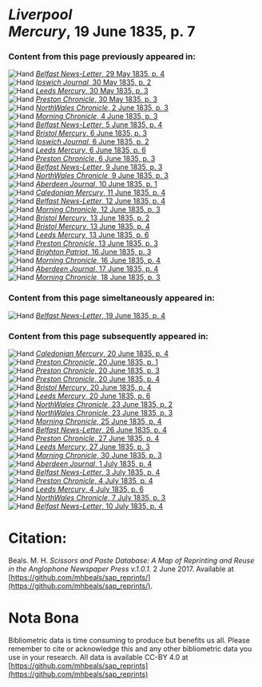 # *Liverpool Mercury*, 19 June 1835, p. 7  
  
### Content from this page previously appeared in:  
![Hand](http://scissorsandpaste.net/wp-content/uploads/2017/06/smallhandpointer.png) [*Belfast News-Letter*, 29 May 1835, p. 4](https://mhbeals.github.io/sap_html/Belfast-News-Letter/Belfast-News-Letter-29-May-1835-p-4)  
![Hand](http://scissorsandpaste.net/wp-content/uploads/2017/06/smallhandpointer.png) [*Ipswich Journal*, 30 May 1835, p. 2](https://mhbeals.github.io/sap_html/Ipswich-Journal/Ipswich-Journal-30-May-1835-p-2)  
![Hand](http://scissorsandpaste.net/wp-content/uploads/2017/06/smallhandpointer.png) [*Leeds Mercury*, 30 May 1835, p. 3](https://mhbeals.github.io/sap_html/Leeds-Mercury/Leeds-Mercury-30-May-1835-p-3)  
![Hand](http://scissorsandpaste.net/wp-content/uploads/2017/06/smallhandpointer.png) [*Preston Chronicle*, 30 May 1835, p. 3](https://mhbeals.github.io/sap_html/Preston-Chronicle/Preston-Chronicle-30-May-1835-p-3)  
![Hand](http://scissorsandpaste.net/wp-content/uploads/2017/06/smallhandpointer.png) [*NorthWales Chronicle*, 2 June 1835, p. 3](https://mhbeals.github.io/sap_html/NorthWales-Chronicle/NorthWales-Chronicle-2-June-1835-p-3)  
![Hand](http://scissorsandpaste.net/wp-content/uploads/2017/06/smallhandpointer.png) [*Morning Chronicle*, 4 June 1835, p. 3](https://mhbeals.github.io/sap_html/Morning-Chronicle/Morning-Chronicle-4-June-1835-p-3)  
![Hand](http://scissorsandpaste.net/wp-content/uploads/2017/06/smallhandpointer.png) [*Belfast News-Letter*, 5 June 1835, p. 4](https://mhbeals.github.io/sap_html/Belfast-News-Letter/Belfast-News-Letter-5-June-1835-p-4)  
![Hand](http://scissorsandpaste.net/wp-content/uploads/2017/06/smallhandpointer.png) [*Bristol Mercury*, 6 June 1835, p. 3](https://mhbeals.github.io/sap_html/Bristol-Mercury/Bristol-Mercury-6-June-1835-p-3)  
![Hand](http://scissorsandpaste.net/wp-content/uploads/2017/06/smallhandpointer.png) [*Ipswich Journal*, 6 June 1835, p. 2](https://mhbeals.github.io/sap_html/Ipswich-Journal/Ipswich-Journal-6-June-1835-p-2)  
![Hand](http://scissorsandpaste.net/wp-content/uploads/2017/06/smallhandpointer.png) [*Leeds Mercury*, 6 June 1835, p. 6](https://mhbeals.github.io/sap_html/Leeds-Mercury/Leeds-Mercury-6-June-1835-p-6)  
![Hand](http://scissorsandpaste.net/wp-content/uploads/2017/06/smallhandpointer.png) [*Preston Chronicle*, 6 June 1835, p. 3](https://mhbeals.github.io/sap_html/Preston-Chronicle/Preston-Chronicle-6-June-1835-p-3)  
![Hand](http://scissorsandpaste.net/wp-content/uploads/2017/06/smallhandpointer.png) [*Belfast News-Letter*, 9 June 1835, p. 3](https://mhbeals.github.io/sap_html/Belfast-News-Letter/Belfast-News-Letter-9-June-1835-p-3)  
![Hand](http://scissorsandpaste.net/wp-content/uploads/2017/06/smallhandpointer.png) [*NorthWales Chronicle*, 9 June 1835, p. 3](https://mhbeals.github.io/sap_html/NorthWales-Chronicle/NorthWales-Chronicle-9-June-1835-p-3)  
![Hand](http://scissorsandpaste.net/wp-content/uploads/2017/06/smallhandpointer.png) [*Aberdeen Journal*, 10 June 1835, p. 1](https://mhbeals.github.io/sap_html/Aberdeen-Journal/Aberdeen-Journal-10-June-1835-p-1)  
![Hand](http://scissorsandpaste.net/wp-content/uploads/2017/06/smallhandpointer.png) [*Caledonian Mercury*, 11 June 1835, p. 4](https://mhbeals.github.io/sap_html/Caledonian-Mercury/Caledonian-Mercury-11-June-1835-p-4)  
![Hand](http://scissorsandpaste.net/wp-content/uploads/2017/06/smallhandpointer.png) [*Belfast News-Letter*, 12 June 1835, p. 4](https://mhbeals.github.io/sap_html/Belfast-News-Letter/Belfast-News-Letter-12-June-1835-p-4)  
![Hand](http://scissorsandpaste.net/wp-content/uploads/2017/06/smallhandpointer.png) [*Morning Chronicle*, 12 June 1835, p. 3](https://mhbeals.github.io/sap_html/Morning-Chronicle/Morning-Chronicle-12-June-1835-p-3)  
![Hand](http://scissorsandpaste.net/wp-content/uploads/2017/06/smallhandpointer.png) [*Bristol Mercury*, 13 June 1835, p. 2](https://mhbeals.github.io/sap_html/Bristol-Mercury/Bristol-Mercury-13-June-1835-p-2)  
![Hand](http://scissorsandpaste.net/wp-content/uploads/2017/06/smallhandpointer.png) [*Bristol Mercury*, 13 June 1835, p. 4](https://mhbeals.github.io/sap_html/Bristol-Mercury/Bristol-Mercury-13-June-1835-p-4)  
![Hand](http://scissorsandpaste.net/wp-content/uploads/2017/06/smallhandpointer.png) [*Leeds Mercury*, 13 June 1835, p. 6](https://mhbeals.github.io/sap_html/Leeds-Mercury/Leeds-Mercury-13-June-1835-p-6)  
![Hand](http://scissorsandpaste.net/wp-content/uploads/2017/06/smallhandpointer.png) [*Preston Chronicle*, 13 June 1835, p. 3](https://mhbeals.github.io/sap_html/Preston-Chronicle/Preston-Chronicle-13-June-1835-p-3)  
![Hand](http://scissorsandpaste.net/wp-content/uploads/2017/06/smallhandpointer.png) [*Brighton Patriot*, 16 June 1835, p. 3](https://mhbeals.github.io/sap_html/Brighton-Patriot/Brighton-Patriot-16-June-1835-p-3)  
![Hand](http://scissorsandpaste.net/wp-content/uploads/2017/06/smallhandpointer.png) [*Morning Chronicle*, 16 June 1835, p. 4](https://mhbeals.github.io/sap_html/Morning-Chronicle/Morning-Chronicle-16-June-1835-p-4)  
![Hand](http://scissorsandpaste.net/wp-content/uploads/2017/06/smallhandpointer.png) [*Aberdeen Journal*, 17 June 1835, p. 4](https://mhbeals.github.io/sap_html/Aberdeen-Journal/Aberdeen-Journal-17-June-1835-p-4)  
![Hand](http://scissorsandpaste.net/wp-content/uploads/2017/06/smallhandpointer.png) [*Morning Chronicle*, 18 June 1835, p. 3](https://mhbeals.github.io/sap_html/Morning-Chronicle/Morning-Chronicle-18-June-1835-p-3)  
  
### Content from this page simeltaneously appeared in:  
![Hand](http://scissorsandpaste.net/wp-content/uploads/2017/06/smallhandpointer.png) [*Belfast News-Letter*, 19 June 1835, p. 4](https://mhbeals.github.io/sap_html/Belfast-News-Letter/Belfast-News-Letter-19-June-1835-p-4)  
  
### Content from this page subsequently appeared in:  
![Hand](http://scissorsandpaste.net/wp-content/uploads/2017/06/smallhandpointer.png) [*Caledonian Mercury*, 20 June 1835, p. 4](https://mhbeals.github.io/sap_html/Caledonian-Mercury/Caledonian-Mercury-20-June-1835-p-4)  
![Hand](http://scissorsandpaste.net/wp-content/uploads/2017/06/smallhandpointer.png) [*Preston Chronicle*, 20 June 1835, p. 1](https://mhbeals.github.io/sap_html/Preston-Chronicle/Preston-Chronicle-20-June-1835-p-1)  
![Hand](http://scissorsandpaste.net/wp-content/uploads/2017/06/smallhandpointer.png) [*Preston Chronicle*, 20 June 1835, p. 3](https://mhbeals.github.io/sap_html/Preston-Chronicle/Preston-Chronicle-20-June-1835-p-3)  
![Hand](http://scissorsandpaste.net/wp-content/uploads/2017/06/smallhandpointer.png) [*Preston Chronicle*, 20 June 1835, p. 4](https://mhbeals.github.io/sap_html/Preston-Chronicle/Preston-Chronicle-20-June-1835-p-4)  
![Hand](http://scissorsandpaste.net/wp-content/uploads/2017/06/smallhandpointer.png) [*Bristol Mercury*, 20 June 1835, p. 4](https://mhbeals.github.io/sap_html/Bristol-Mercury/Bristol-Mercury-20-June-1835-p-4)  
![Hand](http://scissorsandpaste.net/wp-content/uploads/2017/06/smallhandpointer.png) [*Leeds Mercury*, 20 June 1835, p. 6](https://mhbeals.github.io/sap_html/Leeds-Mercury/Leeds-Mercury-20-June-1835-p-6)  
![Hand](http://scissorsandpaste.net/wp-content/uploads/2017/06/smallhandpointer.png) [*NorthWales Chronicle*, 23 June 1835, p. 2](https://mhbeals.github.io/sap_html/NorthWales-Chronicle/NorthWales-Chronicle-23-June-1835-p-2)  
![Hand](http://scissorsandpaste.net/wp-content/uploads/2017/06/smallhandpointer.png) [*NorthWales Chronicle*, 23 June 1835, p. 3](https://mhbeals.github.io/sap_html/NorthWales-Chronicle/NorthWales-Chronicle-23-June-1835-p-3)  
![Hand](http://scissorsandpaste.net/wp-content/uploads/2017/06/smallhandpointer.png) [*Morning Chronicle*, 25 June 1835, p. 4](https://mhbeals.github.io/sap_html/Morning-Chronicle/Morning-Chronicle-25-June-1835-p-4)  
![Hand](http://scissorsandpaste.net/wp-content/uploads/2017/06/smallhandpointer.png) [*Belfast News-Letter*, 26 June 1835, p. 4](https://mhbeals.github.io/sap_html/Belfast-News-Letter/Belfast-News-Letter-26-June-1835-p-4)  
![Hand](http://scissorsandpaste.net/wp-content/uploads/2017/06/smallhandpointer.png) [*Preston Chronicle*, 27 June 1835, p. 4](https://mhbeals.github.io/sap_html/Preston-Chronicle/Preston-Chronicle-27-June-1835-p-4)  
![Hand](http://scissorsandpaste.net/wp-content/uploads/2017/06/smallhandpointer.png) [*Leeds Mercury*, 27 June 1835, p. 3](https://mhbeals.github.io/sap_html/Leeds-Mercury/Leeds-Mercury-27-June-1835-p-3)  
![Hand](http://scissorsandpaste.net/wp-content/uploads/2017/06/smallhandpointer.png) [*Morning Chronicle*, 30 June 1835, p. 3](https://mhbeals.github.io/sap_html/Morning-Chronicle/Morning-Chronicle-30-June-1835-p-3)  
![Hand](http://scissorsandpaste.net/wp-content/uploads/2017/06/smallhandpointer.png) [*Aberdeen Journal*, 1 July 1835, p. 4](https://mhbeals.github.io/sap_html/Aberdeen-Journal/Aberdeen-Journal-1-July-1835-p-4)  
![Hand](http://scissorsandpaste.net/wp-content/uploads/2017/06/smallhandpointer.png) [*Belfast News-Letter*, 3 July 1835, p. 4](https://mhbeals.github.io/sap_html/Belfast-News-Letter/Belfast-News-Letter-3-July-1835-p-4)  
![Hand](http://scissorsandpaste.net/wp-content/uploads/2017/06/smallhandpointer.png) [*Preston Chronicle*, 4 July 1835, p. 4](https://mhbeals.github.io/sap_html/Preston-Chronicle/Preston-Chronicle-4-July-1835-p-4)  
![Hand](http://scissorsandpaste.net/wp-content/uploads/2017/06/smallhandpointer.png) [*Leeds Mercury*, 4 July 1835, p. 6](https://mhbeals.github.io/sap_html/Leeds-Mercury/Leeds-Mercury-4-July-1835-p-6)  
![Hand](http://scissorsandpaste.net/wp-content/uploads/2017/06/smallhandpointer.png) [*NorthWales Chronicle*, 7 July 1835, p. 3](https://mhbeals.github.io/sap_html/NorthWales-Chronicle/NorthWales-Chronicle-7-July-1835-p-3)  
![Hand](http://scissorsandpaste.net/wp-content/uploads/2017/06/smallhandpointer.png) [*Belfast News-Letter*, 10 July 1835, p. 4](https://mhbeals.github.io/sap_html/Belfast-News-Letter/Belfast-News-Letter-10-July-1835-p-4)  


# Citation: 

Beals. M. H. *Scissors and Paste Database: A Map of Reprinting and Reuse in the Anglophone Newspaper Press v.1.0.1.* 2 June 2017. Available at [https://github.com/mhbeals/sap_reprints/](https://github.com/mhbeals/sap_reprints/). 

# Nota Bona

Bibliometric data is time consuming to produce but benefits us all. Please remember to cite or acknowledge this and any other bibliometric data you use in your research. All data is available CC-BY 4.0 at [https://github.com/mhbeals/sap_reprints](https://github.com/mhbeals/sap_reprints)